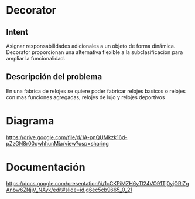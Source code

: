 # Decorator
## Intent
Asignar responsabilidades adicionales a un objeto de forma dinámica. Decorator proporcionan una alternativa flexible a la subclasificación para ampliar la funcionalidad.

## Descripción del problema
En una fabrica de relojes se quiere poder fabricar relojes basicos o relojes con mas funciones agregadas, relojes de lujo y relojes deportivos


# Diagrama

https://drive.google.com/file/d/1A-pnQUMkzk16d-pZzGN8r00qwhhunMja/view?usp=sharing


# Documentación

https://docs.google.com/presentation/d/1cCKPiMZH6yTl24VO91Tj0yjORiZgAnbw6ZNjjV_NAyk/edit#slide=id.g6ec5cb9665_0_21
